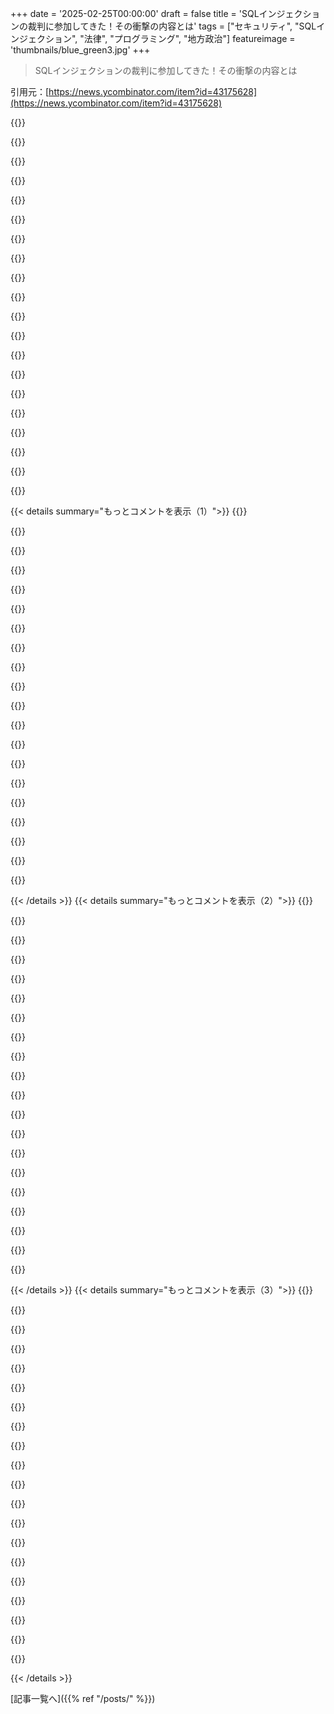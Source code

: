+++
date = '2025-02-25T00:00:00'
draft = false
title = 'SQLインジェクションの裁判に参加してきた！その衝撃の内容とは'
tags = ["セキュリティ", "SQLインジェクション", "法律", "プログラミング", "地方政治"]
featureimage = 'thumbnails/blue_green3.jpg'
+++

> SQLインジェクションの裁判に参加してきた！その衝撃の内容とは

引用元：[https://news.ycombinator.com/item?id=43175628](https://news.ycombinator.com/item?id=43175628)

{{<matomeQuote body="みんなこんにちは、私がこの訴訟の原告です。今、tptacekの投稿に関連した記事を作成中です！すぐに準備する予定ですが、その間に質問があれば気軽にどうぞね。待っている間にこの古い投稿もチェックしてみて： https://mchap.io/that-time-the-city-of-seattle-accidentally-..." userName="chaps" createdAt="2025-02-25T19:39:56" color="#ff5733">}}

{{<matomeQuote body="Matt、君は本当に素晴らしい仕事をしてるよ。でもMattは技術的に負けたこともあるので、特に代表なしで市に対抗するのはとんでもない困難だってことをよく考えてね。法律を変える提案には賛成だよ。イリノイ州ではFOIA法の改正の歴史があるけど、開示の保護を強化する方向の変更も多いから注意が必要だよ。負けた組織には強い罰則が必要だね。イリノイ州では5000ドルの民事罰に制限されてるからね。" userName="qingcharles" createdAt="2025-02-26T00:54:58" color="#ff5733">}}

{{<matomeQuote body="負けた公共団体も法的手数料を負担することになるから、かなりの金額になる可能性がある。ただ、公共団体は誰かの金で運営されてるから、本当に警告できるのは、どれだけ彼らの時間を法的行動で食いつぶせるかってところだよ。" userName="tptacek" createdAt="2025-02-26T01:22:51" color="">}}

{{<matomeQuote body="カラム名を知っても攻撃者にとって助けにならないという主張が理解できないよ。特にワイルドカードを許可してないデータベースでは、’); SELECT col FROM logins’ができることを知ってれば、カラム名を推測しなくて済むから楽になると思うんだけど。" userName="dataflow" createdAt="2025-02-25T23:00:01" color="">}}

{{<matomeQuote body="常に`SELECT table_name, column_name, data_type FROM information_schema.columns`を使えるよ。それはSQL標準の一部だからね。<br>一般的にSQLインジェクションがあれば、試行回数は多いから、1回でロックアウトされることはないよ。SELECT {id,userid,user_id,uid} FROM {user,users,login,logins,customer,customer}`の全ての組み合わせに限界があるから、役立つ情報を見つけることができると思うよ。" userName="tczMUFlmoNk" createdAt="2025-02-25T23:25:11" color="#785bff">}}

{{<matomeQuote body="＞ いつでも`SELECT table_name, column_name, data_type FROM information_schema.columns`ができるって？私のデータベースは“no such table: information_schema.columns”と言ってるよ。もし私のデータベースがその機能を完全に無効にしてたらどうなるの？<br>さらに、SQLがここに含まれてるのかな？他のインジェクション“機能”を持つデータベースはスキーマを持ってるはずじゃない？" userName="dataflow" createdAt="2025-02-26T07:44:04" color="">}}

{{<matomeQuote body="＞ 常にそれができる？今私はそれを試したけど、私のデータベースは“no such table: information_schema.columns”と言ったよ。攻撃者は一度の試みであきらめないよ。使用しているデータベースソフトによって異なるから、最初のステップはSQLiを見つけた後にデータベースソフトを特定することだよ。<br>もし私のデータベースがこの機能を完全に無効にしてたら？" userName="lyu07282" createdAt="2025-02-26T08:37:18" color="">}}

{{<matomeQuote body="確かに、様々な方法で無効にできるし、役割やユーザーに応じて設定できるよ。" userName="spoaceman7777" createdAt="2025-02-26T09:45:51" color="">}}

{{<matomeQuote body="いいポイントだね、実際に存在しないカラムを選択するユーザーをロックアウトすることでデータベースを強化したことがある人はいるのかな？こうすれば生産に影響してしまうかもしれないが、誰かが君のデータベースでクエリを実行しているなら、それを考慮する価値があると思う。" userName="zachrip" createdAt="2025-02-25T23:52:27" color="#ff5c5c">}}

{{<matomeQuote body="表面的にはすごく魅力的なアイデアだね。まるで“たとえドアを開けっぱなしにしても、君は入るべきじゃない”って感じだね。" userName="Waterluvian" createdAt="2025-02-26T00:17:37" color="">}}

{{<matomeQuote body="優秀なDBAはアカウントのアクセスを制限して情報スキーマにアクセスできなくするよ。その環境では、DBAはしっかりしてるけどWeb開発者は緩いってのは想像しやすいね。" userName="default-kramer" createdAt="2025-02-26T01:20:34" color="#38d3d3">}}

{{<matomeQuote body="＞ そして、スキーマとファイルレイアウトに関して、裁判所に反対しないと思う。<br>法律が“ファイルレイアウト”の開示を禁止するとは思わないけど、スキーマはファイルレイアウトと類似してるから、制限されるのは明らかだね。" userName="AdamJacobMuller" createdAt="2025-02-26T04:08:19" color="">}}

{{<matomeQuote body="SQLスキーマはデータのファイル内の場所を示さないんだ。スキーマはテーブル行とデータを保存するページやインデックス間の関係を切り離すために存在してるからね。だから、スキーマはファイルレイアウトの逆だよ。" userName="tptacek" createdAt="2025-02-26T04:33:17" color="#ff5733">}}

{{<matomeQuote body="＞ もっと違う言い方をするとさ、<br>コートにジャケットとシャツのクローゼットがあるって言ったら、衣服の配置方法を教えてることになるよね。これは情報の一部に過ぎないけど。データベースでも同じで、カラムに名前があると、データがどう配置されてるか情報を提供してるわけ。" userName="dataflow" createdAt="2025-02-26T07:10:47" color="#785bff">}}

{{<matomeQuote body="ファイルレイアウトかそうでないかは明確だよ。「ファイルレイアウトに似てる」って書いたら、それはファイルレイアウトではないとされる。イリノイ州最高裁がそれを誤ってファイルレイアウトと見なしたんだ。" userName="tptacek" createdAt="2025-02-26T07:36:55" color="">}}

{{<matomeQuote body="＞ イリノイ州最高裁が誤ってファイルレイアウトと判断したんだけど、これはメッセージボードの論理を使ったものではなく、技術辞典からの定義を使ったんだ。<br>その定義が明確にスキーマとファイルレイアウトの違いを示してるなら、もっと良い結果が得られたかもね。" userName="dataflow" createdAt="2025-02-26T07:53:51" color="">}}

{{<matomeQuote body="＞ もしあなたの言うことが正しければ、カラム内のアイテムがディスク上で近くに集まると期待してるわけだね。<br>でもそれは相対的または絶対的なオフセットを与えないし、いろんなことを言い表すわけではないよ。要するに、SQLスキーマは通常の意味ではファイルレイアウトではないってことだね。" userName="fc417fc802" createdAt="2025-02-26T10:26:07" color="">}}

{{<matomeQuote body="＞ 私の言いたいのは、このカラムにあるアイテムがディスク上で集まりやすいということだよ。<br>それはファイルレイアウトだね。スキーマは完全ではないが、ファイルレイアウトの情報の一部ではあるのは確かだよ。" userName="dataflow" createdAt="2025-02-26T10:59:50" color="#45d325">}}

{{<matomeQuote body="“ファイルレイアウト”は、全てのバイトの正確な位置を意味する必要はないよ。抽象的なファイルレイアウトでも、それはファイルレイアウトだ。" userName="HDThoreaun" createdAt="2025-02-26T05:25:26" color="">}}

{{<matomeQuote body="＞ 攻撃者である私がSQLインジェクションを使ってSQLスキーマを回復する。<br>それは攻撃の結果だけど、目標ではないというのは自らを矛盾させてるよね。スキーマは攻撃者にとって価値がある。" userName="dmurray" createdAt="2025-02-26T00:07:53" color="">}}

{{< details summary="もっとコメントを表示（1）">}}
{{<matomeQuote body="いろんなものが価値あるけど、それが法律の基準じゃないんだよ。法律に免除されてない限り、開示することがシステムの安全を脅かすって証明するのは公的機関の責任だよ。" userName="tptacek" createdAt="2025-02-26T00:43:30" color="">}}

{{<matomeQuote body="やっぱりグレーゾーンが広いね。TFAが言う通り、「脅かす」と「脅かす可能性」の違いがあっても、「脅かす」の定義には「危険」が含まれているから、ほとんど関係ないんじゃないかな。" userName="hunter2_" createdAt="2025-02-26T02:30:47" color="">}}

{{<matomeQuote body="『脅かす』の違いが分析に関係ないってことだよ。何かが人を攻撃するのを助けるわけじゃなくて、そのシステムから得られる価値の一つなら、イリノイ州の法律下では脅かさないんだ。脅かす証明の基準も関係ないよ、そもそも脅かしの主張がないから。" userName="tptacek" createdAt="2025-02-26T02:51:40" color="#ff5c5c">}}

{{<matomeQuote body="もしも攻撃がシステムを脅かすものじゃないなら、それはイリノイ州の法律では脅かさないっていうのは分かる。でも、スキーマは攻撃者が攻撃を進めるために手に入れるものだから、システムを攻撃する手段になるんだよね。これが攻撃者にとっての価値の全てだよ。" userName="thaumasiotes" createdAt="2025-02-26T07:25:09" color="#785bff">}}

{{<matomeQuote body="君の主張がわからないよ。SQLIがあればスキーマを取得できるのに、スキーマが事前に公開されても何が問題なの？大切なのはSQLIがあるかどうかじゃないの？" userName="tptacek" createdAt="2025-02-26T07:40:36" color="">}}

{{<matomeQuote body="これまだ有効だけど、UIがワイルドカードをサニタイズしたり、データベースがそれを禁止するか、インジェストするまでの時間がないほどのデータが出てしまうと失敗するかもね。" userName="dataflow" createdAt="2025-02-25T23:45:43" color="">}}

{{<matomeQuote body="サニタイズはほとんど失敗するから、これって武器競争になるよね。" userName="wglb" createdAt="2025-02-26T02:17:44" color="">}}

{{<matomeQuote body="間違えなければ、そうだね。100％のセキュリティはないけど、正直もう2025年だから、SQLインジェクションを防ぐ方法はもう知ってるでしょ。ここに書いたよ：<br>https://valentin.willscher.de/posts/sql-api/" userName="valenterry" createdAt="2025-02-26T03:34:53" color="#ff5c5c">}}

{{<matomeQuote body="そうだけど、想定されるケースは完璧にサニタイズしてるサイトでもまだSQLインジェクションがあるってこと？そんなのありえるの？" userName="IshKebab" createdAt="2025-02-26T07:23:05" color="">}}

{{<matomeQuote body="でも、ここで想定されているケースは、完璧にサニタイズしたサイトがSQLインジェクションを許すってことだよね？ありえないと思うんだ。アスタリスクが含まれるものは拒否するだけで良いんだし。完璧にする必要はなくて、せめてハードルを設ければいいんだよ。試行回数を現実的に制限するだけで十分だし。" userName="dataflow" createdAt="2025-02-26T08:16:46" color="">}}

{{<matomeQuote body="そこにパーサーが示されてないから、変な入力の場合がどうなるかは不明だよね。誰かにペネトレーションテストを受けたことある？" userName="wglb" createdAt="2025-02-26T18:48:06" color="">}}

{{<matomeQuote body="まあ、既存のパーサーを選ぶのが普通だと思うよ。特に自分で書く必要はない。大体の言語にはテスト済みのパーサーがあるからね。私の場合、変な入力は拒否されて、ライブラリから”parser error”を受け取って、それを”query not supported”エラーにラップして400を返す感じ。>ペネトレーションテストを受けたことは？実際に受けたよ。ペンテスターたちはその手法に驚いたけど、問題は見つからなかった。" userName="valenterry" createdAt="2025-02-27T03:27:44" color="#785bff">}}

{{<matomeQuote body="興味本位なんだけど、”CANVASデータベースの全テーブルから1行のデータを要求する”みたいなことはできるの？" userName="foota" createdAt="2025-02-25T21:40:00" color="">}}

{{<matomeQuote body="これは人の問題に対する技術的解決策だと思う。市がこの情報を出したくないなら、技術的な解決策は無理だよね。そして、これがすでにイリノイ州最高裁判所に持ち込まれて負けた以上、結局は法の更新が唯一の解決策だよ。" userName="mbreese" createdAt="2025-02-25T22:12:18" color="">}}

{{<matomeQuote body="これは技術的解決策だとはいえ、裁判所が直接スキーマを尋ねられるかどうかを解釈していたんだよね。だから、”スキーマを尋ねることはできないけど、サンプル行を尋ねるのはOK”という選択肢はなかったと思う。" userName="foota" createdAt="2025-02-25T22:32:44" color="">}}

{{<matomeQuote body="短い答えは”はい”、これができる。メールでのリクエストでも、”blah@gov.comの最も最近のメールをください”っていう形でのリクエストが見かけたことがある。で、最終的にはテーブル名を使ってリクエストのバッチを送る計画だった。文法的には、”SELECT * FROM {table_name_from_schema_request} LIMIT 1”みたいな感じで、テーブルごとにFOIAリクエストを出すつもりだった。" userName="chaps" createdAt="2025-02-25T22:36:18" color="#45d325">}}

{{<matomeQuote body="CANVASの管理者は何を隠しているんだろう？" userName="doctorpangloss" createdAt="2025-02-25T19:58:57" color="">}}

{{<matomeQuote body="何とも言えないけど、私がこの訴訟を起こした背景には、シカゴが裏でチケットを処理している業者リストを持っているという情報がある。私がその情報を要求した時には、都市はそんなリストはないと言ったけど、信じている。だから、スキーマ情報があれば本当に彼らが嘘をついているかどうかを確かめられると思った。" userName="chaps" createdAt="2025-02-25T20:05:39" color="#38d3d3">}}

{{<matomeQuote body="真剣に聞くんだけど、もし彼らが嘘をついていると疑っているなら、どうしてFOIAリクエストに対して完全なスキーマを出すことを信じるの？おそらく、重要なカラムを省くんじゃない？" userName="9dev" createdAt="2025-02-25T22:37:53" color="">}}

{{<matomeQuote body="うーん、街がスキーマを公開すべきだとは思うけど、記事の主張には同意できないな。スキーマを知っても攻撃者には役立たないっていうのは間違いなんじゃないかな。攻撃の受け手が特定のテーブルからデータを引き出せるかどうかは、スキーマを知ってるかどうかに依存するんだよね。特に、攻撃者がクエリの失敗とか成功の結果だけを知る場合、スキーマを知ってた方が試行錯誤がしやすくなるんだよ。<br>攻撃は常に行われているし、失敗したクエリを記録していれば、攻撃を見つけやすくなる可能性もあるし、スキーマを知っているとその弱点を利用しやすくなると思うよ。" userName="SkidanovAlex" createdAt="2025-02-25T20:23:22" color="#ff5c5c">}}


{{< /details >}}
{{< details summary="もっとコメントを表示（2）">}}
{{<matomeQuote body="スキーマを知っていると攻撃者にとって有利になることはたくさんあるよ。サービスの名前や市役所にいる公務員の名前、駐車券の法的な説明を知っていることも同様だ。もし訴えられてハッキングを試みるなら、その訴訟の詳細を知るのが役立つのは明らかじゃん。だから、「有益な情報は全部隠すべき」っていうのは違うと思う。" userName="florbnit" createdAt="2025-02-26T12:11:49" color="#ff5c5c">}}

{{<matomeQuote body="私は攻撃者じゃなくて、ただのソフトウェア開発者だけど、SQLインジェクションがあったらスキーマに関係なくなると思うよ。確かにスキーマを知っていると、完全なインジェクションがなくてもデータを引き出すのに役立つ場面もあったから、スキーマは攻撃者にとって多少有利になるって意見には同意する。" userName="Volundr" createdAt="2025-02-25T21:51:50" color="">}}

{{<matomeQuote body="そのスキーマを裁判で認めるのは、何かしらの過失を認めることになるんじゃない？スキーマが漏れることがアプリに影響を及ぼす可能性があるなら、ちょっとまずいよね。" userName="butlike" createdAt="2025-02-25T22:12:53" color="">}}

{{<matomeQuote body="防御についての議論は簡単だよね。SQLインジェクションの穴が無いことを証明するのが難しいから不安だ。" userName="default-kramer" createdAt="2025-02-25T23:05:41" color="">}}

{{<matomeQuote body="スキーマがSQLインジェクションの穴を明らかにするとは思えないけど、他の脆弱性を見つける手助けにはなるかもしれないな。例えば、主キーの選択ミスやNULLの扱いなんかがそうかも。<br>えーっと、NULLを使い過ぎるか、逆に文字列の’NULL’を使ったりするってこと？" userName="hot_gril" createdAt="2025-02-26T01:02:13" color="">}}

{{<matomeQuote body="スキーマがSQLインジェクションの穴を明らかにすることは無いよ。ただ、過失の主張が『スキーマはSQLインジェクション穴がない限り無価値』っていうのが前提なのかなと思っただけだ。でも確かに、スキーマを秘密にしておく理由は他にも色々あるよね。" userName="default-kramer" createdAt="2025-02-26T01:17:07" color="">}}

{{<matomeQuote body="スキーマはアプリ開発者の考えを知る手掛かりになるから、それを利用して攻撃者はミスが潜んでる部分にたどり着くかもしれないな。" userName="londons_explore" createdAt="2025-02-26T01:11:36" color="">}}

{{<matomeQuote body="それは確かにそうだね。" userName="hot_gril" createdAt="2025-02-26T01:35:10" color="">}}

{{<matomeQuote body="これが市政府の話だから、訴訟の相手方はそのコードを書いたわけじゃないし、全てを確認する暇もない。彼らが知ってるのは、書いたのは猿みたいな奴らだったってことだけだ。それで、コードの中にSQLインジェクションがあるんじゃないかってある程度の根拠を持ってる可能性はあるんだろうね。" userName="HDThoreaun" createdAt="2025-02-26T05:32:40" color="#ff33a1">}}

{{<matomeQuote body="YouTubeのメール漏洩の脆弱性はスキーマを読むことから始まったって話を思い出すなあ。" userName="pockmarked19" createdAt="2025-02-25T20:48:23" color="">}}

{{<matomeQuote body="＞$10,000 feels extraordinarily high for a server-side web bugという意見にはちょっと疑問。バグの販売を前提にしてるみたいだけど、YouTubeのユーザーのメールアドレスをスキャンして危険人物に売る方法もあると思う。どれだけのメールが漏洩するかはGoogleしか分からないよね。" userName="robocat" createdAt="2025-02-25T22:01:23" color="#ff33a1">}}

{{<matomeQuote body="＞I wouldn’t call json a schema。あれはJSON形式でシリアライズされたprotobufだよ。protobuf定義がスキーマじゃないなら何なのかが分からない。" userName="pockmarked19" createdAt="2025-02-25T22:22:12" color="">}}

{{<matomeQuote body="うん、訂正ありがとう。" userName="robocat" createdAt="2025-02-26T07:23:59" color="">}}

{{<matomeQuote body="SQLインジェクションを示す失敗したデータベースクエリをログするようにしてるなら、スキーマによってその信号が減ることはないと思うけど。たとえシンタックスエラーが出ても、それは追跡する価値があると思うよ。" userName="tptacek" createdAt="2025-02-25T20:35:02" color="">}}

{{<matomeQuote body="スキーマの知識が攻撃者にアドバンテージを与えるのは理解できるよ。カラム名を知ってれば、正しいクエリを作りやすくなるし、失敗したクエリが記録されない可能性もある。" userName="kmoser" createdAt="2025-02-25T21:19:40" color="#ff33a1">}}

{{<matomeQuote body="カラム名の知識がどう役立つのかが分からない。SQLインジェクションの脆弱性を見つけるには、実際のクエリを確認しないと意味がない。" userName="tptacek" createdAt="2025-02-25T21:28:01" color="">}}

{{<matomeQuote body="カラム名の知識が脆弱性の有無を示すわけじゃなくて、脆弱性があった場合に何ができるかを示すんだよ。例えば、口座残高を1百万にしたいならカラム名が必要だよね。" userName="kmoser" createdAt="2025-02-25T23:52:34" color="#785bff">}}

{{<matomeQuote body="SQLインジェクションならスキーマ全体が分かるし、カラム名を事前に知ることの意味があまり分からない。今は非SQLインジェクションの脆弱性について考えてるんだ。" userName="hot_gril" createdAt="2025-02-26T00:57:06" color="">}}

{{<matomeQuote body="SQLインジェクションはデータベースへのSSHトンネルじゃないから、もし注入した行がセレクトでなくてバックエンドが取得しなければ、カラム名を知っても役に立たない。" userName="HDThoreaun" createdAt="2025-02-26T05:35:56" color="">}}

{{<matomeQuote body="待って、これはブラインドSQLiとして知られているけど、実際にはそこまで盲目的じゃないよ。タイミングを使って情報を一ビットずつ取得できるから、遅いけどDBエラーを引き起こさずにできるんだ。" userName="hot_gril" createdAt="2025-02-26T21:11:53" color="#38d3d3">}}


{{< /details >}}
{{< details summary="もっとコメントを表示（3）">}}
{{<matomeQuote body="人間ってほんとに面白いこと考えるよね。" userName="HDThoreaun" createdAt="2025-02-26T21:56:10" color="">}}

{{<matomeQuote body="そうだね、これはクールなトリックだし、分かりづらいよね。SQLインジェクションでスキーマが取れるって言ったのは、セキュリティコースでの古い記憶を思い出してのことかも。" userName="hot_gril" createdAt="2025-02-27T05:01:12" color="">}}

{{<matomeQuote body="これ、テーブル名を列挙することで実現できるのを見たことある。" userName="wglb" createdAt="2025-02-26T18:57:52" color="">}}

{{<matomeQuote body="それは一般的な方法だね。ただエラーが通知される可能性もあるし、当然名前が簡単に推測できるわけじゃないから。" userName="hot_gril" createdAt="2025-02-26T19:59:55" color="">}}

{{<matomeQuote body="ああ、確かに。記録を見られない可能性もあるよね。" userName="hot_gril" createdAt="2025-02-26T06:14:24" color="">}}

{{<matomeQuote body="＞コラム名の知識はSQLインジェクションの脆弱性を見分けるのをどう助けるのか？<br>それはないよ。脆弱性を見つけたら、すぐに有効なクエリを作って、テーブル名やカラムを適当に推測する必要がなくなるから、'DBクエリ失敗'のアラートを出さずに済むんだ。<br>編集：ここが私が見逃していた部分なんだ。＞脆弱なクエリを一回でブラインド攻撃するには、SQL文自体を見る必要があるって、本当にそうなのか？やったことないから信じるしかないけど、壊れたシステムでは'bobby tables'や1=1 --'で発見できるかなと思ったけど。" userName="default-kramer" createdAt="2025-02-25T22:11:56" color="#785bff">}}

{{<matomeQuote body="テーブルやカラム名に触れずに有効なクエリも作れるよ。" userName="jstanley" createdAt="2025-02-25T22:34:40" color="">}}

{{<matomeQuote body="そうだね、それを使って脆弱性を見つけるんだ。ただ脆弱性を見つけても、全ての駐車違反を支払い済みに更新する時、スキーマがないと難しくてたくさん失敗するSQLになるよ。スキーマがあれば一発でできるかもしれない。" userName="default-kramer" createdAt="2025-02-25T23:03:02" color="#45d325">}}

{{<matomeQuote body="だから、普通のペンテストの過程では、SQLインジェクションの脆弱性を使ってスキーマ情報を回収することにするんだ。" userName="tptacek" createdAt="2025-02-25T23:10:06" color="#ff5c5c">}}

{{<matomeQuote body="情報の回復を許さないSQLiの脆弱性ってあるのか？スキーマ回復は常にできるものなのか？GPは、返ってくるシグナルの種類によって難しいこともあると言ってるけど。" userName="LegionMammal978" createdAt="2025-02-25T23:15:01" color="">}}

{{<matomeQuote body="自分の体験では、SQLを使ったサイトを何百も調査したけど、スキーマの有無がSQLインジェクションを行う能力に影響したことはない。専門家として、あり得ないシナリオを考えるのは仕事じゃないし、裁判所もその証言を重視しているから、そこは置いておくよ。" userName="tptacek" createdAt="2025-02-26T00:06:13" color="#785bff">}}

{{<matomeQuote body="“Blind” SQLiはあるけど、実際の例では完全にブラインドじゃなかった。タイミングで一度に一ビットの情報を取れたから、メールアドレスを見つけ出すことができた。タイミングで情報を得られないケースは想像しにくい。" userName="hot_gril" createdAt="2025-02-26T20:57:54" color="#ff5733">}}

{{<matomeQuote body="ちょっと無知かもしれないけど、アプリのアカウントがinformation_schemaにアクセスできない場合、どうやってやるのよ？" userName="default-kramer" createdAt="2025-02-25T23:15:34" color="">}}

{{<matomeQuote body="あまり一般的な設定じゃないと思うけど、自分の無知をさらけ出してるかも。ORMの人気を考えると、スキーマが多くの場合にアプリにロードされるから。" userName="lcnPylGDnU4H9OF" createdAt="2025-02-26T01:03:40" color="">}}

{{<matomeQuote body="アプリがスキーマを集めようとしたらすぐにロックアウトする賢い設計かもしれない。スキーマを前もって知ってれば、マルウェアの目的を達成するために一発でのインジェクションがしやすくなる。" userName="kmoser" createdAt="2025-02-25T23:56:59" color="">}}

{{<matomeQuote body="＞”あなたがスキーマに出来ることはそのフィードのシグナルを減らさない“<br>例えば、SQLの文法エラーがあれば、どこかにバグがあるページがあるってことだから、追跡する価値はあるよね。このことから、Apacheのエラーログを確認してバグを見つけて直すこともできた。" userName="lucb1e" createdAt="2025-02-25T22:25:29" color="#785bff">}}

{{<matomeQuote body="＞”アプリからのSyntaxエラーはどこかにバグがあることを示す“<br>これは政府のシステムで、最低入札の請負業者が作ったアプリだと思う。ほとんどの人は、展開されたアプリからの失敗したクエリの量に驚くはず。" userName="ethbr1" createdAt="2025-02-25T22:44:08" color="">}}

{{<matomeQuote body="調査する価値があるかは微妙だけど、特定の監視システムがあるか探るよりもFOIAをする方がいいと思う。スキーマは攻撃にとってはあまり関係ないし、それを公開するのも問題ない。" userName="lucb1e" createdAt="2025-02-26T12:59:11" color="">}}

{{<matomeQuote body="＞”クエリが失敗した“または”クエリが成功した、データをどうぞ“<br>Blind SQLインジェクションはエラーを表示しないタイプだけど、成功や失敗を示す微妙なシグナルはある。ある例では、成功したインジェクションは正常なレスポンスのバイト数が一つ多いことがあった。これを使ってスキーマもデータベース全体も引き出せた。" userName="wglb" createdAt="2025-02-26T02:30:59" color="#ff5733">}}

{{<matomeQuote body="Kurtはこれで俺をからかおうとしてる。ここでの観客は主に非技術系の地元シカゴランドの政治に関わる人たちだってことを知っておいてくれ。地元政治について少し伝えさせてくれ：全国政治に関わるのは厳しくて気が滅入るけど、地元政治は超反応的だ。俺は実際に法を通すこともできたし、ほとんど費用をかけずに暇な時間に実現できたんだ（全国政治とは大違いだよ）。地元政治のすごいところは、フォーラムが中心になってるところだ。場所はあまり行きたくないところ（特にFacebookグループとか）だけど、参加することを楽しむなら、政治にも参加できるし、フォーラムを活用して実際に物事を成し遂げることができるんだ。" userName="tptacek" createdAt="2025-02-25T18:50:23" color="#ff5c5c">}}


{{< /details >}}


[記事一覧へ]({{% ref "/posts/" %}})
